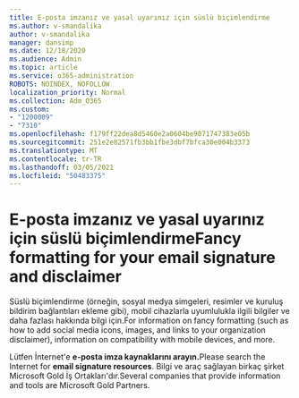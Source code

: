 ```yaml
---
title: E-posta imzanız ve yasal uyarınız için süslü biçimlendirme
ms.author: v-smandalika
author: v-smandalika
manager: dansimp
ms.date: 12/18/2020
ms.audience: Admin
ms.topic: article
ms.service: o365-administration
ROBOTS: NOINDEX, NOFOLLOW
localization_priority: Normal
ms.collection: Adm_O365
ms.custom:
- "1200009"
- "7310"
ms.openlocfilehash: f179ff22dea8d5460e2a0604be9071747383e05b
ms.sourcegitcommit: 251e2e82571fb3bb1fbe3dbf7bfca30e004b3373
ms.translationtype: MT
ms.contentlocale: tr-TR
ms.lasthandoff: 03/05/2021
ms.locfileid: "50483375"
---
```

# <a name="fancy-formatting-for-your-email-signature-and-disclaimer"></a><span data-ttu-id="eb8ad-102">E-posta imzanız ve yasal uyarınız için süslü biçimlendirme</span><span class="sxs-lookup"><span data-stu-id="eb8ad-102">Fancy formatting for your email signature and disclaimer</span></span>
<span data-ttu-id="eb8ad-103">Süslü biçimlendirme (örneğin, sosyal medya simgeleri, resimler ve kuruluş bildirim bağlantıları ekleme gibi), mobil cihazlarla uyumlulukla ilgili bilgiler ve daha fazlası hakkında bilgi için.</span><span class="sxs-lookup"><span data-stu-id="eb8ad-103">For information on fancy formatting (such as how to add social media icons, images, and links to your organization disclaimer), information on compatibility with mobile devices, and more.</span></span>

<span data-ttu-id="eb8ad-104">Lütfen İnternet'e **e-posta imza kaynaklarını arayın.**</span><span class="sxs-lookup"><span data-stu-id="eb8ad-104">Please search the Internet for **email signature resources**.</span></span> <span data-ttu-id="eb8ad-105">Bilgi ve araç sağlayan birkaç şirket Microsoft Gold İş Ortakları'dır.</span><span class="sxs-lookup"><span data-stu-id="eb8ad-105">Several companies that provide information and tools are Microsoft Gold Partners.</span></span>
